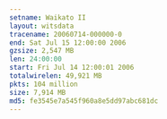 ```yaml
---
setname: Waikato II
layout: witsdata
tracename: 20060714-000000-0
end: Sat Jul 15 12:00:00 2006
gzsize: 2,547 MB
len: 24:00:00
start: Fri Jul 14 12:00:01 2006
totalwirelen: 49,921 MB
pkts: 104 million
size: 7,914 MB
md5: fe3545e7a545f960a8e5dd97abc681dc
---
```

